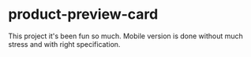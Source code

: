 # product-preview-card

This project it's been fun so much.
Mobile version is done without much stress and with right specification. 